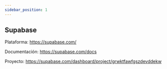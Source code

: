 ```yaml
---
sidebar_position: 1
---
```

## Supabase

Plataforma: https://supabase.com/

Documentación: https://supabase.com/docs

Proyecto: https://supabase.com/dashboard/project/grwktfawfgszdevddekw<!-- !\[image\](/assets/images/tux.png) -->
